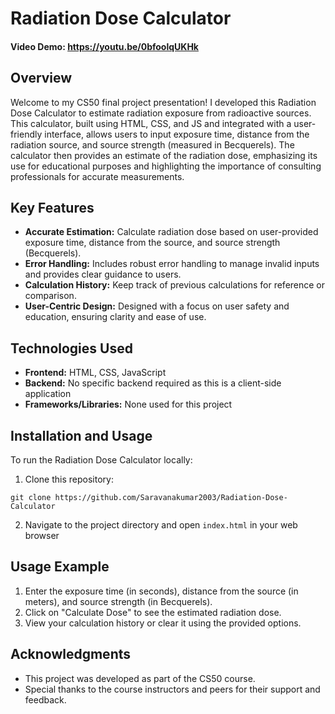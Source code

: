 # Radiation Dose Calculator
#### Video Demo:  https://youtu.be/0bfoolqUKHk

## Overview

Welcome to my CS50 final project presentation! I developed this Radiation Dose Calculator to estimate radiation exposure from radioactive sources. This calculator, built using HTML, CSS, and JS and integrated with a user-friendly interface, allows users to input exposure time, distance from the radiation source, and source strength (measured in Becquerels). The calculator then provides an estimate of the radiation dose, emphasizing its use for educational purposes and highlighting the importance of consulting professionals for accurate measurements.

## Key Features

- **Accurate Estimation:** Calculate radiation dose based on user-provided exposure time, distance from the source, and source strength (Becquerels).
- **Error Handling:** Includes robust error handling to manage invalid inputs and provides clear guidance to users.
- **Calculation History:** Keep track of previous calculations for reference or comparison.
- **User-Centric Design:** Designed with a focus on user safety and education, ensuring clarity and ease of use.

## Technologies Used

- **Frontend:** HTML, CSS, JavaScript
- **Backend:** No specific backend required as this is a client-side application
- **Frameworks/Libraries:** None used for this project

## Installation and Usage

To run the Radiation Dose Calculator locally:

1. Clone this repository:

```
git clone https://github.com/Saravanakumar2003/Radiation-Dose-Calculator
```

2. Navigate to the project directory and open `index.html` in your web browser


## Usage Example

1. Enter the exposure time (in seconds), distance from the source (in meters), and source strength (in Becquerels).
2. Click on "Calculate Dose" to see the estimated radiation dose.
3. View your calculation history or clear it using the provided options.


## Acknowledgments

- This project was developed as part of the CS50 course.
- Special thanks to the course instructors and peers for their support and feedback.
